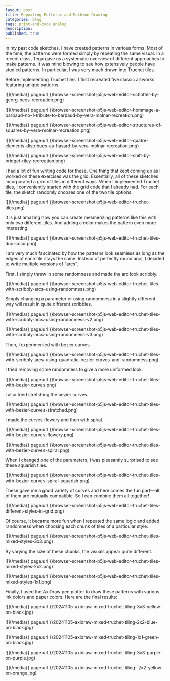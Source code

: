 ```yaml
---
layout: post
title: Repeating Patterns and Machine Drawing
categories: blog
tags: print-and-code analog
description:
published: true
---
```


In my past code sketches, I have created patterns in various forms. Most of the time, the patterns were formed simply by repeating the same visual. In a recent class, Tega gave us a systematic overview of different approaches to make patterns. It was mind blowing to see how extensively people have studied patterns. In particular, I was very much drawn into Truchet tiles.

Before implementing Truchet tiles, I first recreated five classic artworks featuring unique patterns.

![](/media{{ page.url }}browser-screenshot-p5js-web-editor-schotter-by-georg-nees-recreation.png)

![](/media{{ page.url }}browser-screenshot-p5js-web-editor-hommage-a-barbaud-no-1-tribute-to-barbaud-by-vera-molnar-recreation.png)

![](/media{{ page.url }}browser-screenshot-p5js-web-editor-structures-of-squares-by-vera-molnar-recreation.png)

![](/media{{ page.url }}browser-screenshot-p5js-web-editor-quatre-elements-distribues-au-hasard-by-vera-molnar-recreation.png)

![](/media{{ page.url }}browser-screenshot-p5js-web-editor-shift-by-bridget-riley-recreation.png)

I had a lot of fun writing code for these. One thing that kept coming up as I worked on these exercises was the grid. Essentially, all of these sketches incorporated a grid of tiles in different ways. When I implemented Truchet tiles, I conveniently started with the grid code that I already had. For each tile, the sketch randomly chooses one of the two tile options.

![](/media{{ page.url }}browser-screenshot-p5js-web-editor-truchet-tiles.png)

It is just amazing how you can create mesmerizing patterns like this with only two different tiles. And adding a color makes the pattern even more interesting.

![](/media{{ page.url }}browser-screenshot-p5js-web-editor-truchet-tiles-duo-color.png)

I am very much fascinated by how the patterns look seamless as long as the edges of each tile stays the same. Instead of perfectly round arcs, I decided to write multiple versions of “arcs”.

First, I simply threw in some randomness and made the arc look scribbly.

![](/media{{ page.url }}browser-screenshot-p5js-web-editor-truchet-tiles-with-scribbly-arcs-using-randomness.png)

Simply changing a parameter or using randomness in a slightly different way will result in quite different scribbles.

![](/media{{ page.url }}browser-screenshot-p5js-web-editor-truchet-tiles-with-scribbly-arcs-using-randomness-v2.png)

![](/media{{ page.url }}browser-screenshot-p5js-web-editor-truchet-tiles-with-scribbly-arcs-using-randomness-v3.png)

Then, I experimented with bezier curves.

![](/media{{ page.url }}browser-screenshot-p5js-web-editor-truchet-tiles-with-scribbly-arcs-using-quadratic-bezier-curves-and-randomness.png)

I tried removing some randomness to give a more uniformed look.

![](/media{{ page.url }}browser-screenshot-p5js-web-editor-truchet-tiles-with-bezier-curves.png)

I also tried stretching the bezier curves.

![](/media{{ page.url }}browser-screenshot-p5js-web-editor-truchet-tiles-with-bezier-curves-stretched.png)

I made the curves flowery and then with spiral.

![](/media{{ page.url }}browser-screenshot-p5js-web-editor-truchet-tiles-with-bezier-curves-flowery.png)

![](/media{{ page.url }}browser-screenshot-p5js-web-editor-truchet-tiles-with-bezier-curves-spiral.png)

When I changed one of the parameters, I was pleasantly surprised to see these squarish tiles.

![](/media{{ page.url }}browser-screenshot-p5js-web-editor-truchet-tiles-with-bezier-curves-spiral-squarish.png)

These gave me a good variety of curves and here comes the fun part—all of them are mutually compatible. So I can combine them all together!

![](/media{{ page.url }}browser-screenshot-p5js-web-editor-truchet-tiles-different-styles-in-grid.png)

Of course, it became more fun when I repeated the same logic and added randomness when choosing each chunk of tiles of a particular style.

![](/media{{ page.url }}browser-screenshot-p5js-web-editor-truchet-tiles-mixed-styles-3x3.png)

By varying the size of these chunks, the visuals appear quite different.

![](/media{{ page.url }}browser-screenshot-p5js-web-editor-truchet-tiles-mixed-styles-2x2.png)

![](/media{{ page.url }}browser-screenshot-p5js-web-editor-truchet-tiles-mixed-styles-1x1.png)

Finally, I used the AxiDraw pen plotter to draw these patterns with various ink colors and paper colors. Here are the final results:

![](/media{{ page.url }}20241105-axidraw-mixed-truchet-tiling-3x3-yellow-on-black.jpg)

![](/media{{ page.url }}20241105-axidraw-mixed-truchet-tiling-2x2-blue-on-black.jpg)

![](/media{{ page.url }}20241105-axidraw-mixed-truchet-tiling-1x1-green-on-black.jpg)

![](/media{{ page.url }}20241105-axidraw-mixed-truchet-tiling-3x3-purple-on-purple.jpg)

![](/media{{ page.url }}20241105-axidraw-mixed-truchet-tiling- 2x2-yellow-on-orange.jpg)
